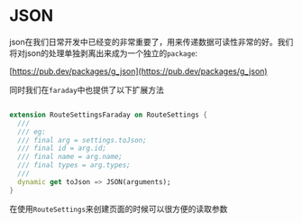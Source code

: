# JSON

json在我们日常开发中已经变的非常重要了，用来传递数据可读性非常的好。我们将对json的处理单独剥离出来成为一个独立的`package`:

[https://pub.dev/packages/g_json](https://pub.dev/packages/g_json)

同时我们在`faraday`中也提供了以下扩展方法

``` dart

extension RouteSettingsFaraday on RouteSettings {
  ///
  /// eg:
  /// final arg = settings.toJson;
  /// final id = arg.id;
  /// final name = arg.name;
  /// final types = arg.types;
  ///
  dynamic get toJson => JSON(arguments);
}
```
在使用`RouteSettings`来创建页面的时候可以很方便的读取参数